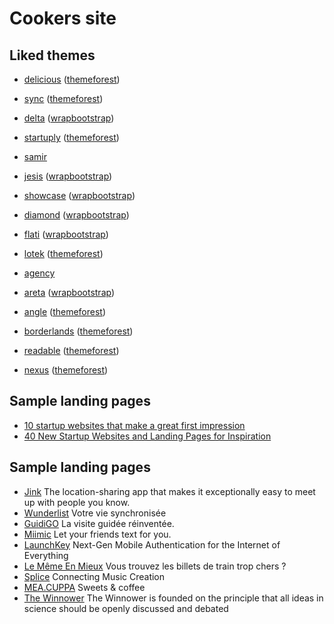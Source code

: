 # Cookers site

## Liked themes

- [delicious](http://workshop.systems/delicious/cherry/) ([themeforest](http://themeforest.net/item/delicious-responsive-app-landing-html-theme/7965552))
- [sync](http://creativemyway.com/demo/sync/solid-background-color/) ([themeforest](http://themeforest.net/item/sync-responsive-landing-page/7863875))
- [delta](http://themes.3rdwavemedia.com/delta/) ([wrapbootstrap](https://wrapbootstrap.com/theme/delta-promote-mobile-app-effectively-WB09R23P8))
- [startuply](http://vivaco.com/demo/startuply/index-promo.html) ([themeforest](http://themeforest.net/item/startuply-responsive-multipurpose-landing-page/7953388))
- [samir](http://sbouaked.com/cookers/)
- [jesis](http://azmind.com/wrapbootstrap/jesis/v1-0/) ([wrapbootstrap](https://wrapbootstrap.com/theme/jesis-responsive-app-landing-page-WB085528N))
- [showcase](http://thisisembark.com/showcase-1-1/) ([wrapbootstrap](https://wrapbootstrap.com/theme/showcase-landing-page-WB078J269))
- [diamond](http://alvarez.is/demo/diamond/) ([wrapbootstrap](https://wrapbootstrap.com/theme/diamond-bootstrap-3-landing-page-WB00J207S))
- [flati](http://themeberry.net/flati/red-1/) ([wrapbootstrap](https://wrapbootstrap.com/theme/flati-responsive-app-landing-WB0L04790))
- [lotek](http://99webpage.com/theme-review/landingpage/lotek/index-alt3.html) ([themeforest](http://themeforest.net/item/lotek-modern-app-landing-page/7983026))
- [agency](http://startbootstrap.com/templates/agency/)
- [areta](http://azmind.com/wrapbootstrap/areta/v1-0/) ([wrapbootstrap](https://wrapbootstrap.com/theme/areta-agency-portfolio-template-WB0L5XF38))

- [angle](http://anglehtml.oxygenna.com/) ([themeforest](http://themeforest.net/item/angle-flat-responsive-bootstrap-template/8241353))
- [borderlands](http://forum.azyrusthemes.com/index.html) ([themeforest](http://themeforest.net/item/forum-website-html-template/7968760))
- [readable](http://www.proteusthemes.com/themes/readable-html/) ([themeforest](http://themeforest.net/item/readable-blog-template-focused-on-readability/7499064))
- [nexus](http://secondwindprojects.com/nexus/) ([themeforest](http://themeforest.net/item/nexus-premium-vanilla-2-theme/8182116))

## Sample landing pages

- [10 startup websites that make a great first impression](http://www.creativebloq.com/web-design/startup-website-51411693)
- [40 New Startup Websites and Landing Pages for Inspiration](http://spyrestudios.com/40-new-startup-websites-landing-pages)

## Sample landing pages

- [Jink](http://www.jinkapp.com/) The location-sharing app that makes it exceptionally easy to meet up with people you know.
- [Wunderlist](https://www.wunderlist.com/) Votre vie synchronisée
- [GuidiGO](https://www.guidigo.com/) La visite guidée réinventée.
- [Miimic](http://www.miimic.me/) Let your friends text for you.
- [LaunchKey](https://launchkey.com/) Next-Gen Mobile Authentication for the Internet of Everything
- [Le Même En Mieux](http://www.le-meme-en-mieux.com/) Vous trouvez les billets de train trop chers ?
- [Splice](https://splice.com/) Connecting Music Creation
- [MEA.CUPPA](http://meacuppa.be/) Sweets & coffee
- [The Winnower](https://www.thewinnower.com/) The Winnower is founded on the principle that all ideas in science should be openly discussed and debated
